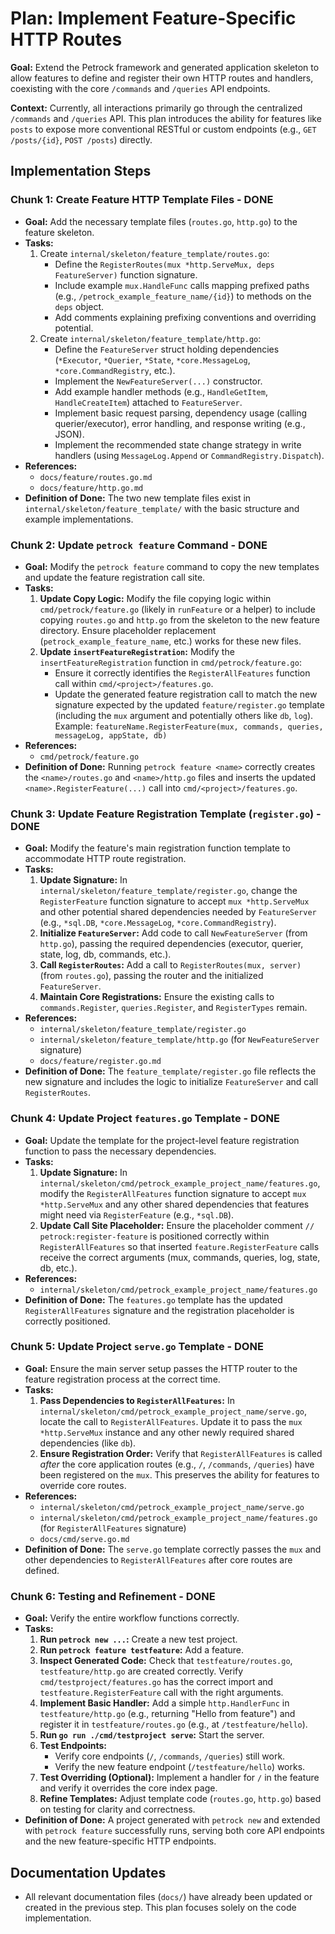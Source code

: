# Plan: Implement Feature-Specific HTTP Routes

**Goal:** Extend the Petrock framework and generated application skeleton to allow features to define and register their own HTTP routes and handlers, coexisting with the core `/commands` and `/queries` API endpoints.

**Context:** Currently, all interactions primarily go through the centralized `/commands` and `/queries` API. This plan introduces the ability for features like `posts` to expose more conventional RESTful or custom endpoints (e.g., `GET /posts/{id}`, `POST /posts`) directly.

## Implementation Steps

### Chunk 1: Create Feature HTTP Template Files - DONE

- **Goal:** Add the necessary template files (`routes.go`, `http.go`) to the feature skeleton.
- **Tasks:**
  1. Create `internal/skeleton/feature_template/routes.go`:
      - Define the `RegisterRoutes(mux *http.ServeMux, deps FeatureServer)` function signature.
      - Include example `mux.HandleFunc` calls mapping prefixed paths (e.g., `/petrock_example_feature_name/{id}`) to methods on the `deps` object.
      - Add comments explaining prefixing conventions and overriding potential.
  2. Create `internal/skeleton/feature_template/http.go`:
      - Define the `FeatureServer` struct holding dependencies (`*Executor`, `*Querier`, `*State`, `*core.MessageLog`, `*core.CommandRegistry`, etc.).
      - Implement the `NewFeatureServer(...)` constructor.
      - Add example handler methods (e.g., `HandleGetItem`, `HandleCreateItem`) attached to `FeatureServer`.
      - Implement basic request parsing, dependency usage (calling querier/executor), error handling, and response writing (e.g., JSON).
      - Implement the recommended state change strategy in write handlers (using `MessageLog.Append` or `CommandRegistry.Dispatch`).
- **References:**
  - `docs/feature/routes.go.md`
  - `docs/feature/http.go.md`
- **Definition of Done:** The two new template files exist in `internal/skeleton/feature_template/` with the basic structure and example implementations.

### Chunk 2: Update `petrock feature` Command - DONE

- **Goal:** Modify the `petrock feature` command to copy the new templates and update the feature registration call site.
- **Tasks:**
  1. **Update Copy Logic:** Modify the file copying logic within `cmd/petrock/feature.go` (likely in `runFeature` or a helper) to include copying `routes.go` and `http.go` from the skeleton to the new feature directory. Ensure placeholder replacement (`petrock_example_feature_name`, etc.) works for these new files.
  2. **Update `insertFeatureRegistration`:** Modify the `insertFeatureRegistration` function in `cmd/petrock/feature.go`:
      - Ensure it correctly identifies the `RegisterAllFeatures` function call within `cmd/<project>/features.go`.
      - Update the generated feature registration call to match the new signature expected by the updated `feature/register.go` template (including the `mux` argument and potentially others like `db`, `log`). Example: `featureName.RegisterFeature(mux, commands, queries, messageLog, appState, db)`
- **References:**
  - `cmd/petrock/feature.go`
- **Definition of Done:** Running `petrock feature <name>` correctly creates the `<name>/routes.go` and `<name>/http.go` files and inserts the updated `<name>.RegisterFeature(...)` call into `cmd/<project>/features.go`.

### Chunk 3: Update Feature Registration Template (`register.go`) - DONE

- **Goal:** Modify the feature's main registration function template to accommodate HTTP route registration.
- **Tasks:**
  1. **Update Signature:** In `internal/skeleton/feature_template/register.go`, change the `RegisterFeature` function signature to accept `mux *http.ServeMux` and other potential shared dependencies needed by `FeatureServer` (e.g., `*sql.DB`, `*core.MessageLog`, `*core.CommandRegistry`).
  2. **Initialize `FeatureServer`:** Add code to call `NewFeatureServer` (from `http.go`), passing the required dependencies (executor, querier, state, log, db, commands, etc.).
  3. **Call `RegisterRoutes`:** Add a call to `RegisterRoutes(mux, server)` (from `routes.go`), passing the router and the initialized `FeatureServer`.
  4. **Maintain Core Registrations:** Ensure the existing calls to `commands.Register`, `queries.Register`, and `RegisterTypes` remain.
- **References:**
  - `internal/skeleton/feature_template/register.go`
  - `internal/skeleton/feature_template/http.go` (for `NewFeatureServer` signature)
  - `docs/feature/register.go.md`
- **Definition of Done:** The `feature_template/register.go` file reflects the new signature and includes the logic to initialize `FeatureServer` and call `RegisterRoutes`.

### Chunk 4: Update Project `features.go` Template - DONE

- **Goal:** Update the template for the project-level feature registration function to pass the necessary dependencies.
- **Tasks:**
  1. **Update Signature:** In `internal/skeleton/cmd/petrock_example_project_name/features.go`, modify the `RegisterAllFeatures` function signature to accept `mux *http.ServeMux` and any other shared dependencies that features might need via `RegisterFeature` (e.g., `*sql.DB`).
  2. **Update Call Site Placeholder:** Ensure the placeholder comment `// petrock:register-feature` is positioned correctly within `RegisterAllFeatures` so that inserted `feature.RegisterFeature` calls receive the correct arguments (mux, commands, queries, log, state, db, etc.).
- **References:**
  - `internal/skeleton/cmd/petrock_example_project_name/features.go`
- **Definition of Done:** The `features.go` template has the updated `RegisterAllFeatures` signature and the registration placeholder is correctly positioned.

### Chunk 5: Update Project `serve.go` Template - DONE

- **Goal:** Ensure the main server setup passes the HTTP router to the feature registration process at the correct time.
- **Tasks:**
  1. **Pass Dependencies to `RegisterAllFeatures`:** In `internal/skeleton/cmd/petrock_example_project_name/serve.go`, locate the call to `RegisterAllFeatures`. Update it to pass the `mux *http.ServeMux` instance and any other newly required shared dependencies (like `db`).
  2. **Ensure Registration Order:** Verify that `RegisterAllFeatures` is called _after_ the core application routes (e.g., `/`, `/commands`, `/queries`) have been registered on the `mux`. This preserves the ability for features to override core routes.
- **References:**
  - `internal/skeleton/cmd/petrock_example_project_name/serve.go`
  - `internal/skeleton/cmd/petrock_example_project_name/features.go` (for `RegisterAllFeatures` signature)
  - `docs/cmd/serve.go.md`
- **Definition of Done:** The `serve.go` template correctly passes the `mux` and other dependencies to `RegisterAllFeatures` after core routes are defined.

### Chunk 6: Testing and Refinement - DONE

- **Goal:** Verify the entire workflow functions correctly.
- **Tasks:**
  1. **Run `petrock new ...`:** Create a new test project.
  2. **Run `petrock feature testfeature`:** Add a feature.
  3. **Inspect Generated Code:** Check that `testfeature/routes.go`, `testfeature/http.go` are created correctly. Verify `cmd/testproject/features.go` has the correct import and `testfeature.RegisterFeature` call with the right arguments.
  4. **Implement Basic Handler:** Add a simple `http.HandlerFunc` in `testfeature/http.go` (e.g., returning "Hello from feature") and register it in `testfeature/routes.go` (e.g., at `/testfeature/hello`).
  5. **Run `go run ./cmd/testproject serve`:** Start the server.
  6. **Test Endpoints:**
      - Verify core endpoints (`/`, `/commands`, `/queries`) still work.
      - Verify the new feature endpoint (`/testfeature/hello`) works.
  7. **Test Overriding (Optional):** Implement a handler for `/` in the feature and verify it overrides the core index page.
  8. **Refine Templates:** Adjust template code (`routes.go`, `http.go`) based on testing for clarity and correctness.
- **Definition of Done:** A project generated with `petrock new` and extended with `petrock feature` successfully runs, serving both core API endpoints and the new feature-specific HTTP endpoints.

## Documentation Updates

- All relevant documentation files (`docs/`) have already been updated or created in the previous step. This plan focuses solely on the code implementation.
